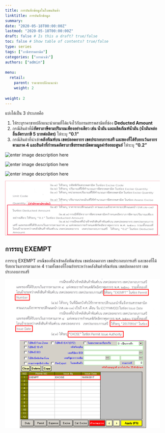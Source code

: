 ```yaml
---
title: การบันทึกข้อมูลในใบขนสินค้า
linktitle: การบันทึกข้อมูล
summary:
date: "2020-05-18T00:00:00Z"
lastmod: "2020-05-18T00:00:00Z"
draft: false # Is this a draft? true/false
toc: false # Show table of contents? true/false
type: series
tags: ["ภาษีสรรพสามิต"]
categories: ["การนำเข้า"]
authors: ["admin"]

menu:
  retail:
    parent: ราคาขายปลีกแนะนำ
    weight: 2

weight: 2
---
```


แบ่งได้เป็น 3 ประเภทคือ

1.  ให้ระบุราคาขายปลีกแนะนำตามที่ได้แจ้งไว้กับกรมสรรพสามิตที่ช่อง **Deducted Amount**
1.  กรณีสินค้าที่มี**อัตราภาษีตามปริมาณเพียงอย่างเดียว เช่น น้ำมัน และผลิตภัณฑ์น้ำมัน (น้ำมันหล่อลื่นอัตราภาษี 5 บาทต่อลิตร)** ให้ระบุ **“0.1”**
1.  กรณีสินค้าที่นำเข้า**คลังทัณฑ์บน เขตปลอดอากร เขตประกอบการเสรี และของที่ได้รับยกเว้นอากรตามภาค 4 และสินค้าที่กำหนดอัตราภาษีสรรพสามิตตามมูลค่าร้อยละศูนย์** ให้ระบุ **“0.2”**

![enter image description here](../img/img-01.jpg)

![enter image description here](../img/img-02.jpg)

![enter image description here](../img/img-03.jpg)

![](../img/deducted-amount.jpg)

## การระบุ EXEMPT

การระบุ EXEMPT กรณีของที่นำเข้าคลังทัณฑ์บน เขตปลอดอากร เขตประกอบการเสรี และของที่ได้รับยกเว้นอากรตามภาค 4 รวมทั้งของที่โอนย้ายระหว่างคลังสินค้าทัณฑ์บน เขตปลอดอากร เขตประกอบการเสรี

![enter image description here](https://github.com/ecs-support/knowledge-center/raw/master/img/excise/exempt/exempt-01.png)
